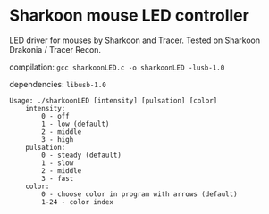# Sharkoon mouse LED controller
LED driver for mouses by Sharkoon and Tracer. Tested on Sharkoon Drakonia / Tracer Recon.

compilation: `gcc sharkoonLED.c -o sharkoonLED -lusb-1.0`

dependencies: `libusb-1.0`

	Usage: ./sharkoonLED [intensity] [pulsation] [color]
		intensity:
			0 - off
			1 - low (default)
			2 - middle
			3 - high
		pulsation:
			0 - steady (default)
			1 - slow
			2 - middle
			3 - fast
		color:
			0 - choose color in program with arrows (default)
			1-24 - color index
